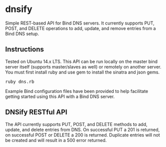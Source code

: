 # dnsify
Simple REST-based API for Bind DNS servers. It currently supports PUT, POST, and DELETE operations to add, update, and remove entries from a Bind DNS setup.

## Instructions
Tested on Ubuntu 14.x LTS. This API can be run locally on the master bind server itself (supports master/slaves as well) or remotely on another server. You must first install ruby and use gem to install the sinatra and json gems.
<pre>
ruby dns.rb
</pre>
Example Bind configuration files have been provided to help facilitate getting started using this API with a Bind DNS server.

## DNSify RESTful API
The API currently supports PUT, POST, and DELETE methods to add, update, and delete entries from DNS. On successful PUT a 201 is returned, on successful POST or DELETE a 200 is returned. Duplicate entries will not be created and will result in a 500 error returned.
